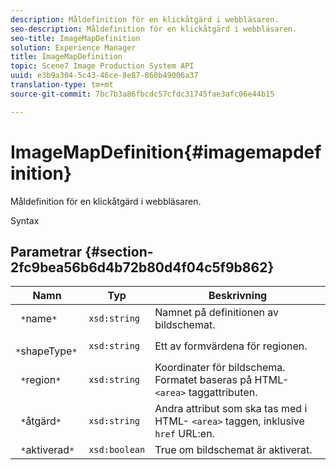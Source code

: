 ```yaml
---
description: Måldefinition för en klickåtgärd i webbläsaren.
seo-description: Måldefinition för en klickåtgärd i webbläsaren.
seo-title: ImageMapDefinition
solution: Experience Manager
title: ImageMapDefinition
topic: Scene7 Image Production System API
uuid: e3b9a304-5c43-46ce-8e87-860b49006a37
translation-type: tm+mt
source-git-commit: 7bc7b3a86fbcdc57cfdc31745fae3afc06e44b15

---
```



# ImageMapDefinition{#imagemapdefinition}

Måldefinition för en klickåtgärd i webbläsaren.

Syntax

## Parametrar {#section-2fc9bea56b6d4b72b80d4f04c5f9b862}

| Namn | Typ | Beskrivning |
|---|---|---|
| ` *`name`*` | `xsd:string` | Namnet på definitionen av bildschemat. |
| ` *`shapeType`*` | `xsd:string` | Ett av formvärdena för regionen. |
| ` *`region`*` | `xsd:string` | Koordinater för bildschema. Formatet baseras på HTML- `<area>` taggattributen. |
| ` *`åtgärd`*` | `xsd:string` | Andra attribut som ska tas med i HTML- `<area>` taggen, inklusive `href` URL:en. |
| ` *`aktiverad`*` | `xsd:boolean` | True om bildschemat är aktiverat. |

